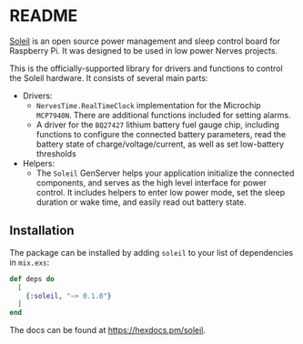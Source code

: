 # README

[Soleil](https://protolux.io/soleil) is an open source power management and
sleep control board for Raspberry Pi. It was designed to be used in low power
Nerves projects.

This is the officially-supported library for drivers and functions to control
the Soleil hardware. It consists of several main parts:

- Drivers:
  - `NervesTime.RealTimeClock` implementation for the Microchip `MCP7940N`.
    There are additional functions included for setting alarms.
  - A driver for the `BQ27427` lithium battery fuel gauge chip, including
    functions to configure the connected battery parameters, read the battery
    state of charge/voltage/current, as well as set low-battery thresholds
- Helpers:
  - The `Soleil` GenServer helps your application initialize the connected
    components, and serves as the high level interface for power control. It
    includes helpers to enter low power mode, set the sleep duration or wake
    time, and easily read out battery state.

## Installation

The package can be installed by adding `soleil` to your list of dependencies in
`mix.exs`:

```elixir
def deps do
  [
    {:soleil, "~> 0.1.0"}
  ]
end
```

The docs can be found at <https://hexdocs.pm/soleil>.
